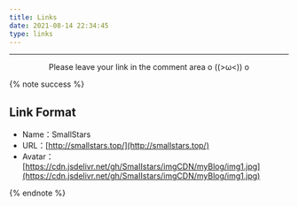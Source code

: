 ```yaml
---
title: Links
date: 2021-08-14 22:34:45
type: links
---
```


<link rel="stylesheet" href="./links.css">
<script src="./links.js"></script>

<!-- {% note info %}

**Randomly rearrange every refresh**

{% endnote %} -->

<div>
  <div class="links-content">
    <div class="link-navigation" id="links1"></div>
  </div>
</div>

---

<div style="text-align: center; margin-bottom: 10px">
  <span class="with-love" id="animate1"><i class="fa fa-heart"></i></span>
  Please leave your link in the comment area o ((>ω<)) o
  <span class="with-love" id="animate2"><i class="fa fa-heart"></i></span>
</div>
  
<!-- ---- -->

{% note success %}

## Link Format

- Name：SmallStars
- URL：[http://smallstars.top/](http://smallstars.top/)
- Avatar：[https://cdn.jsdelivr.net/gh/SmaIIstars/imgCDN/myBlog/img1.jpg](https://cdn.jsdelivr.net/gh/SmaIIstars/imgCDN/myBlog/img1.jpg)

{% endnote %}
